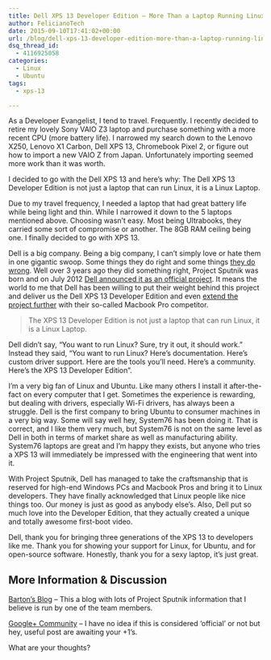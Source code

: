 ```yaml
---
title: Dell XPS 13 Developer Edition – More Than a Laptop Running Linux
author: FelicianoTech
date: 2015-09-10T17:41:02+00:00
url: /blog/dell-xps-13-developer-edition-more-than-a-laptop-running-linux/
dsq_thread_id:
  - 4116925058
categories:
  - Linux
  - Ubuntu
tags:
  - xps-13

---
```

As a Developer Evangelist, I tend to travel. Frequently. I recently decided to retire my lovely Sony VAIO Z3 laptop and purchase something with a more recent CPU (more battery life). I narrowed my search down to the Lenovo X250, Lenovo X1 Carbon, Dell XPS 13, Chromebook Pixel 2, or figure out how to import a new VAIO Z from Japan. Unfortunately importing seemed more work than it was worth.

I decided to go with the Dell XPS 13 and here&#8217;s why: The Dell XPS 13 Developer Edition is not just a laptop that can run Linux, it is a Linux Laptop.<!--more-->

Due to my travel frequency, I needed a laptop that had great battery life while being light and thin. While I narrowed it down to the 5 laptops mentioned above. Choosing wasn&#8217;t easy. Most being Ultrabooks, they carried some sort of compromise or another. The 8GB RAM ceiling being one. I finally decided to go with XPS 13.

Dell is a big company. Being a big company, I can&#8217;t simply love or hate them in one gigantic swoop. Some things they do right and some things <a href="https://twitter.com/FelicianoTech/status/618051032120184832" target="_blank">they do wrong</a>. Well over 3 years ago they did something right, Project Sputnik was born and on July 2012 <a href="http://www.theverge.com/2012/7/18/3168147/dell-project-sputnik-developer-laptop-fall" target="_blank">Dell announced it as an official project</a>. It means the world to me that Dell has been willing to put their weight behind this project and deliver us the Dell XPS 13 Developer Edition and even <a href="http://www.pcworld.com/article/2877902/dells-line-of-linux-laptops-expands-to-include-new-macbook-pro-competitor.html" target="_blank">extend the project further</a> with their so-called Macbook Pro competitor.

> The XPS 13 Developer Edition is not just a laptop that can run Linux, it is a Linux Laptop.

Dell didn&#8217;t say, &#8220;You want to run Linux? Sure, try it out, it should work.&#8221; Instead they said, &#8220;You want to run Linux? Here&#8217;s documentation. Here&#8217;s custom driver support. Here are the tools you&#8217;ll need. Here&#8217;s a community. Here&#8217;s the XPS 13 Developer Edition&#8221;.

I&#8217;m a very big fan of Linux and Ubuntu. Like many others I install it after-the-fact on every computer that I get. Sometimes the experience is rewarding, but dealing with drivers, especially Wi-Fi drivers, has always been a struggle. Dell is the first company to bring Ubuntu to consumer machines in a very big way. Some will say well hey, System76 has been doing it. That is correct, and I like them very much, but System76 is not on the same level as Dell in both in terms of market share as well as manufacturing ability. System76 laptops are great and I&#8217;m happy they exists, but anyone who tries a XPS 13 will immediately be impressed with the engineering that went into it.

With Project Sputnik, Dell has managed to take the craftsmanship that is reserved for high-end Windows PCs and Macbook Pros and bring it to Linux developers. They have finally acknowledged that Linux people like nice things too. Our money is just as good as anybody else&#8217;s. Also, Dell put so much love into the Developer Edition, that they actually created a unique and totally awesome first-boot video.



Dell, thank you for bringing three generations of the XPS 13 to developers like me. Thank you for showing your support for Linux, for Ubuntu, and for open-source software. Honestly, thank you for a sexy laptop, it&#8217;s just great.

## More Information & Discussion

<a href="http://bartongeorge.net/tag/project-sputnik/" target="_blank">Barton&#8217;s Blog</a> &#8211; This a blog with lots of Project Sputnik information that I believe is run by one of the team members.
  
<a href="https://plus.google.com/communities/114528776750711434800" target="_blank">Google+ Community</a> &#8211; I have no idea if this is considered &#8216;official&#8217; or not but hey, useful post are awaiting your +1&#8217;s.
  
What are your thoughts?
